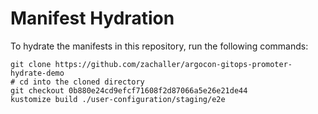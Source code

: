 # Manifest Hydration

To hydrate the manifests in this repository, run the following commands:

```shell
git clone https://github.com/zachaller/argocon-gitops-promoter-hydrate-demo
# cd into the cloned directory
git checkout 0b880e24cd9efcf71608f2d87066a5e26e21de44
kustomize build ./user-configuration/staging/e2e
```
